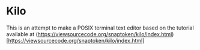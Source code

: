 # Kilo
This is an attempt to make a POSIX terminal text editor based on the tutorial
available at (https://viewsourcecode.org/snaptoken/kilo/index.html)[https://viewsourcecode.org/snaptoken/kilo/index.html]